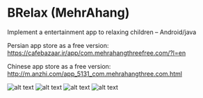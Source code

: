 # BRelax (MehrAhang)
Implement a entertainment app to relaxing children – Android/java

Persian app store as a free version:
https://cafebazaar.ir/app/com.mehrahangthreefree.com/?l=en

Chinese app store as a free version:
http://m.anzhi.com/app_5131_com.mehrahangthree.com.html


 
![alt text]( https://s.cafebazaar.ir/1/upload/screenshot/com.mehrahangthreefree.com0.jpg)
![alt text]( https://s.cafebazaar.ir/1/upload/screenshot/com.mehrahangthreefree.com2.jpg)
![alt text]( https://s.cafebazaar.ir/1/upload/screenshot/com.mehrahangthreefree.com4.jpg)
![alt text]( https://s.cafebazaar.ir/1/upload/screenshot/com.mehrahangthreefree.com5.jpg)
 
